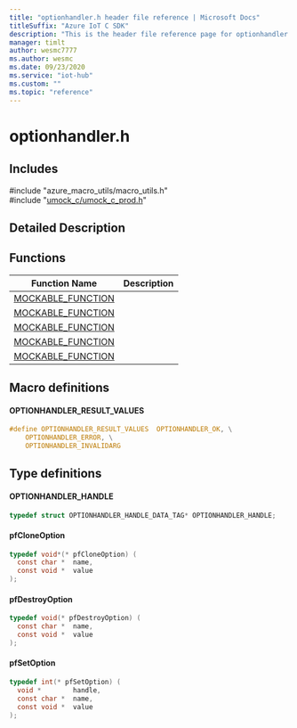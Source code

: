 ```yaml
---                             
title: "optionhandler.h header file reference | Microsoft Docs" 
titleSuffix: "Azure IoT C SDK"            
description: "This is the header file reference page for optionhandler.h in the Azure IoT C SDK. This SDK is used with Azure IoT Hub and Azure IoT Hub Device Provisioning Service"            
manager: timlt                 
author: wesmc7777              
ms.author: wesmc               
ms.date: 09/23/2020                    
ms.service: "iot-hub"             
ms.custom: ""                
ms.topic: "reference"        
---                            
```


# optionhandler.h 

## Includes

\#include "azure_macro_utils/macro_utils.h"  
\#include "[umock_c/umock_c_prod.h](umock-c-prod-h.md)"  

## Detailed Description

## Functions

Function Name                  | Description                                
--------------------------------|---------------------------------------------
[MOCKABLE_FUNCTION](./optionhandler-h/mockable-function.md)            | 
[MOCKABLE_FUNCTION](./optionhandler-h/mockable-function.md)            | 
[MOCKABLE_FUNCTION](./optionhandler-h/mockable-function.md)            | 
[MOCKABLE_FUNCTION](./optionhandler-h/mockable-function.md)            | 
[MOCKABLE_FUNCTION](./optionhandler-h/mockable-function.md)            | 

## Macro definitions

#### OPTIONHANDLER_RESULT_VALUES

```C
#define OPTIONHANDLER_RESULT_VALUES  OPTIONHANDLER_OK, \
    OPTIONHANDLER_ERROR, \
    OPTIONHANDLER_INVALIDARG 
```

## Type definitions

#### OPTIONHANDLER_HANDLE

```C
typedef struct OPTIONHANDLER_HANDLE_DATA_TAG* OPTIONHANDLER_HANDLE;
```

#### pfCloneOption

```C
typedef void*(* pfCloneOption) (
  const char *  name,
  const void *  value
);
```

#### pfDestroyOption

```C
typedef void(* pfDestroyOption) (
  const char *  name,
  const void *  value
);
```

#### pfSetOption

```C
typedef int(* pfSetOption) (
  void *        handle,
  const char *  name,
  const void *  value
);
```

